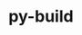 ---
title: "py-build"
layout: cache
categories: [package, develop]
meta: {"versions": ["1.2.1"], "compilers": ["gcc@=11.4.0", "oneapi@=2024.2.0"], "oss": ["ubuntu22.04"], "platforms": ["linux"], "targets": ["neoverse_v1", "x86_64_v3"], "stacks": ["e4s", "e4s-neoverse_v1", "e4s-oneapi", "ml-linux-x86_64-cpu", "ml-linux-x86_64-cuda", "root"], "num_specs": 17, "num_specs_by_stack": {"e4s-neoverse_v1": 6, "root": 17, "e4s": 5, "ml-linux-x86_64-cpu": 5, "ml-linux-x86_64-cuda": 5, "e4s-oneapi": 1}}
spec_details: [{"hash": "peywoyegn4ryhg6tfvfqn55edtajxff4", "compiler": "gcc@=11.4.0", "versions": ["1.2.1"], "os": "ubuntu22.04", "platform": "linux", "target": "neoverse_v1", "variants": ["build_system=python_pip", "~virtualenv"], "stacks": ["e4s-neoverse_v1", "root"], "size": "-", "tarball": "https://binaries.spack.io/develop/build_cache/linux-ubuntu22.04-neoverse_v1/gcc-11.4.0/py-build-1.2.1/linux-ubuntu22.04-neoverse_v1-gcc-11.4.0-py-build-1.2.1-peywoyegn4ryhg6tfvfqn55edtajxff4.spack"}, {"hash": "xbgpofcknfmbho5kmc3lglvh6bgkcmva", "compiler": "gcc@=11.4.0", "versions": ["1.2.1"], "os": "ubuntu22.04", "platform": "linux", "target": "neoverse_v1", "variants": ["build_system=python_pip", "~virtualenv"], "stacks": ["e4s-neoverse_v1", "root"], "size": "-", "tarball": "https://binaries.spack.io/develop/build_cache/linux-ubuntu22.04-neoverse_v1/gcc-11.4.0/py-build-1.2.1/linux-ubuntu22.04-neoverse_v1-gcc-11.4.0-py-build-1.2.1-xbgpofcknfmbho5kmc3lglvh6bgkcmva.spack"}, {"hash": "vk5rixwpdfey3sl52idgrmj2vmbiwffo", "compiler": "gcc@=11.4.0", "versions": ["1.2.1"], "os": "ubuntu22.04", "platform": "linux", "target": "neoverse_v1", "variants": ["build_system=python_pip", "~virtualenv"], "stacks": ["e4s-neoverse_v1", "root"], "size": "-", "tarball": "https://binaries.spack.io/develop/build_cache/linux-ubuntu22.04-neoverse_v1/gcc-11.4.0/py-build-1.2.1/linux-ubuntu22.04-neoverse_v1-gcc-11.4.0-py-build-1.2.1-vk5rixwpdfey3sl52idgrmj2vmbiwffo.spack"}, {"hash": "vsjdij4lzhgzgmkcixeenm4xnofdsanl", "compiler": "gcc@=11.4.0", "versions": ["1.2.1"], "os": "ubuntu22.04", "platform": "linux", "target": "neoverse_v1", "variants": ["build_system=python_pip", "~virtualenv"], "stacks": ["e4s-neoverse_v1", "root"], "size": "-", "tarball": "https://binaries.spack.io/develop/build_cache/linux-ubuntu22.04-neoverse_v1/gcc-11.4.0/py-build-1.2.1/linux-ubuntu22.04-neoverse_v1-gcc-11.4.0-py-build-1.2.1-vsjdij4lzhgzgmkcixeenm4xnofdsanl.spack"}, {"hash": "xen4euin7mgwjc4x3yrl3ztkxinkyhor", "compiler": "gcc@=11.4.0", "versions": ["1.2.1"], "os": "ubuntu22.04", "platform": "linux", "target": "neoverse_v1", "variants": ["build_system=python_pip", "~virtualenv"], "stacks": ["e4s-neoverse_v1", "root"], "size": "-", "tarball": "https://binaries.spack.io/develop/build_cache/linux-ubuntu22.04-neoverse_v1/gcc-11.4.0/py-build-1.2.1/linux-ubuntu22.04-neoverse_v1-gcc-11.4.0-py-build-1.2.1-xen4euin7mgwjc4x3yrl3ztkxinkyhor.spack"}, {"hash": "gly4kdgtsbseerr5hglchjit2ccbdumx", "compiler": "gcc@=11.4.0", "versions": ["1.2.1"], "os": "ubuntu22.04", "platform": "linux", "target": "neoverse_v1", "variants": ["build_system=python_pip", "~virtualenv"], "stacks": ["e4s-neoverse_v1", "root"], "size": "-", "tarball": "https://binaries.spack.io/develop/build_cache/linux-ubuntu22.04-neoverse_v1/gcc-11.4.0/py-build-1.2.1/linux-ubuntu22.04-neoverse_v1-gcc-11.4.0-py-build-1.2.1-gly4kdgtsbseerr5hglchjit2ccbdumx.spack"}, {"hash": "pyvlvkz54sy252672eavq5zbfs2viido", "compiler": "gcc@=11.4.0", "versions": ["1.2.1"], "os": "ubuntu22.04", "platform": "linux", "target": "x86_64_v3", "variants": ["build_system=python_pip", "~virtualenv"], "stacks": ["root", "e4s"], "size": "-", "tarball": "https://binaries.spack.io/develop/build_cache/linux-ubuntu22.04-x86_64_v3/gcc-11.4.0/py-build-1.2.1/linux-ubuntu22.04-x86_64_v3-gcc-11.4.0-py-build-1.2.1-pyvlvkz54sy252672eavq5zbfs2viido.spack"}, {"hash": "bhobwsdwns24mepbiy33uxwdojcfy6uq", "compiler": "gcc@=11.4.0", "versions": ["1.2.1"], "os": "ubuntu22.04", "platform": "linux", "target": "x86_64_v3", "variants": ["build_system=python_pip", "~virtualenv"], "stacks": ["root", "e4s"], "size": "-", "tarball": "https://binaries.spack.io/develop/build_cache/linux-ubuntu22.04-x86_64_v3/gcc-11.4.0/py-build-1.2.1/linux-ubuntu22.04-x86_64_v3-gcc-11.4.0-py-build-1.2.1-bhobwsdwns24mepbiy33uxwdojcfy6uq.spack"}, {"hash": "2j65gduy5oh5ekf27cvyrgo6sykpml55", "compiler": "gcc@=11.4.0", "versions": ["1.2.1"], "os": "ubuntu22.04", "platform": "linux", "target": "x86_64_v3", "variants": ["build_system=python_pip", "~virtualenv"], "stacks": ["root", "e4s"], "size": "-", "tarball": "https://binaries.spack.io/develop/build_cache/linux-ubuntu22.04-x86_64_v3/gcc-11.4.0/py-build-1.2.1/linux-ubuntu22.04-x86_64_v3-gcc-11.4.0-py-build-1.2.1-2j65gduy5oh5ekf27cvyrgo6sykpml55.spack"}, {"hash": "ba3ekx65yua4j5t2nf4gtvqax5m4r5l4", "compiler": "gcc@=11.4.0", "versions": ["1.2.1"], "os": "ubuntu22.04", "platform": "linux", "target": "x86_64_v3", "variants": ["build_system=python_pip", "~virtualenv"], "stacks": ["root", "e4s"], "size": "-", "tarball": "https://binaries.spack.io/develop/build_cache/linux-ubuntu22.04-x86_64_v3/gcc-11.4.0/py-build-1.2.1/linux-ubuntu22.04-x86_64_v3-gcc-11.4.0-py-build-1.2.1-ba3ekx65yua4j5t2nf4gtvqax5m4r5l4.spack"}, {"hash": "tnzamlssozrdyd2hgvc3oojg25ozsxd4", "compiler": "gcc@=11.4.0", "versions": ["1.2.1"], "os": "ubuntu22.04", "platform": "linux", "target": "x86_64_v3", "variants": ["build_system=python_pip", "~virtualenv"], "stacks": ["root", "e4s"], "size": "-", "tarball": "https://binaries.spack.io/develop/build_cache/linux-ubuntu22.04-x86_64_v3/gcc-11.4.0/py-build-1.2.1/linux-ubuntu22.04-x86_64_v3-gcc-11.4.0-py-build-1.2.1-tnzamlssozrdyd2hgvc3oojg25ozsxd4.spack"}, {"hash": "2lye5hjiptrgrud4ntgajlur4jjh5xiy", "compiler": "gcc@=11.4.0", "versions": ["1.2.1"], "os": "ubuntu22.04", "platform": "linux", "target": "x86_64_v3", "variants": ["build_system=python_pip", "~virtualenv"], "stacks": ["ml-linux-x86_64-cpu", "root", "ml-linux-x86_64-cuda"], "size": "-", "tarball": "https://binaries.spack.io/develop/build_cache/linux-ubuntu22.04-x86_64_v3/gcc-11.4.0/py-build-1.2.1/linux-ubuntu22.04-x86_64_v3-gcc-11.4.0-py-build-1.2.1-2lye5hjiptrgrud4ntgajlur4jjh5xiy.spack"}, {"hash": "2zecp64rjf74gmsdittdl2xkpkv3ofm5", "compiler": "gcc@=11.4.0", "versions": ["1.2.1"], "os": "ubuntu22.04", "platform": "linux", "target": "x86_64_v3", "variants": ["build_system=python_pip", "~virtualenv"], "stacks": ["ml-linux-x86_64-cpu", "root", "ml-linux-x86_64-cuda"], "size": "-", "tarball": "https://binaries.spack.io/develop/build_cache/linux-ubuntu22.04-x86_64_v3/gcc-11.4.0/py-build-1.2.1/linux-ubuntu22.04-x86_64_v3-gcc-11.4.0-py-build-1.2.1-2zecp64rjf74gmsdittdl2xkpkv3ofm5.spack"}, {"hash": "k24m54ciopnogudm2gwxx6pmql3fti7a", "compiler": "gcc@=11.4.0", "versions": ["1.2.1"], "os": "ubuntu22.04", "platform": "linux", "target": "x86_64_v3", "variants": ["build_system=python_pip", "~virtualenv"], "stacks": ["ml-linux-x86_64-cpu", "root", "ml-linux-x86_64-cuda"], "size": "-", "tarball": "https://binaries.spack.io/develop/build_cache/linux-ubuntu22.04-x86_64_v3/gcc-11.4.0/py-build-1.2.1/linux-ubuntu22.04-x86_64_v3-gcc-11.4.0-py-build-1.2.1-k24m54ciopnogudm2gwxx6pmql3fti7a.spack"}, {"hash": "qfjzqtxsjnayhjss4o7l63x5l5xzrjzz", "compiler": "gcc@=11.4.0", "versions": ["1.2.1"], "os": "ubuntu22.04", "platform": "linux", "target": "x86_64_v3", "variants": ["build_system=python_pip", "~virtualenv"], "stacks": ["ml-linux-x86_64-cpu", "root", "ml-linux-x86_64-cuda"], "size": "-", "tarball": "https://binaries.spack.io/develop/build_cache/linux-ubuntu22.04-x86_64_v3/gcc-11.4.0/py-build-1.2.1/linux-ubuntu22.04-x86_64_v3-gcc-11.4.0-py-build-1.2.1-qfjzqtxsjnayhjss4o7l63x5l5xzrjzz.spack"}, {"hash": "rsrsovc2acylvkzhp3paa3axl3tblwyc", "compiler": "gcc@=11.4.0", "versions": ["1.2.1"], "os": "ubuntu22.04", "platform": "linux", "target": "x86_64_v3", "variants": ["build_system=python_pip", "~virtualenv"], "stacks": ["ml-linux-x86_64-cpu", "root", "ml-linux-x86_64-cuda"], "size": "-", "tarball": "https://binaries.spack.io/develop/build_cache/linux-ubuntu22.04-x86_64_v3/gcc-11.4.0/py-build-1.2.1/linux-ubuntu22.04-x86_64_v3-gcc-11.4.0-py-build-1.2.1-rsrsovc2acylvkzhp3paa3axl3tblwyc.spack"}, {"hash": "6l76iruvf6b2rsdhia3mvlxesbg66qf2", "compiler": "oneapi@=2024.2.0", "versions": ["1.2.1"], "os": "ubuntu22.04", "platform": "linux", "target": "x86_64_v3", "variants": ["build_system=python_pip", "~virtualenv"], "stacks": ["root", "e4s-oneapi"], "size": "-", "tarball": "https://binaries.spack.io/develop/build_cache/linux-ubuntu22.04-x86_64_v3/oneapi-2024.2.0/py-build-1.2.1/linux-ubuntu22.04-x86_64_v3-oneapi-2024.2.0-py-build-1.2.1-6l76iruvf6b2rsdhia3mvlxesbg66qf2.spack"}]
---
